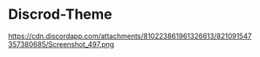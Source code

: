 # Discrod-Theme
https://cdn.discordapp.com/attachments/810223861961326613/821091547357380685/Screenshot_497.png
